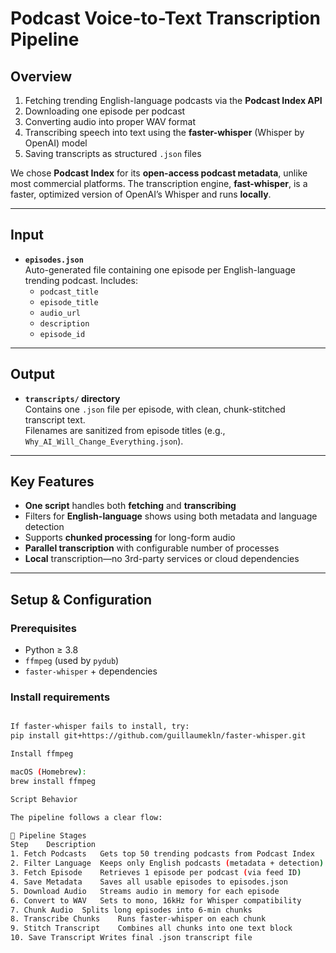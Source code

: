 # Podcast Voice-to-Text Transcription Pipeline

## Overview

1. Fetching trending English-language podcasts via the **Podcast Index API**  
2. Downloading one episode per podcast  
3. Converting audio into proper WAV format  
4. Transcribing speech into text using the **faster-whisper** (Whisper by OpenAI) model  
5. Saving transcripts as structured `.json` files

We chose **Podcast Index** for its **open-access podcast metadata**, unlike most commercial platforms. The transcription engine, **fast-whisper**, is a faster, optimized version of OpenAI’s Whisper and runs **locally**.

---

## Input

- **`episodes.json`**  
  Auto-generated file containing one episode per English-language trending podcast. Includes:
  - `podcast_title`
  - `episode_title`
  - `audio_url`
  - `description`
  - `episode_id`  
---

##  Output

- **`transcripts/` directory**  
  Contains one `.json` file per episode, with clean, chunk-stitched transcript text.  
  Filenames are sanitized from episode titles (e.g., `Why_AI_Will_Change_Everything.json`).

---

##  Key Features

- **One script** handles both **fetching** and **transcribing**
- Filters for **English-language** shows using both metadata and language detection
- Supports **chunked processing** for long-form audio
- **Parallel transcription** with configurable number of processes
- **Local** transcription—no 3rd-party services or cloud dependencies

---

##  Setup & Configuration

### Prerequisites

- Python ≥ 3.8  
- `ffmpeg` (used by `pydub`)  
- `faster-whisper` + dependencies  

###  Install requirements

```bash

If faster-whisper fails to install, try:
pip install git+https://github.com/guillaumekln/faster-whisper.git

Install ffmpeg

macOS (Homebrew):
brew install ffmpeg

Script Behavior

The pipeline follows a clear flow:

🔄 Pipeline Stages
Step	Description
1. Fetch Podcasts	Gets top 50 trending podcasts from Podcast Index
2. Filter Language	Keeps only English podcasts (metadata + detection)
3. Fetch Episode	Retrieves 1 episode per podcast (via feed ID)
4. Save Metadata	Saves all usable episodes to episodes.json
5. Download Audio	Streams audio in memory for each episode
6. Convert to WAV	Sets to mono, 16kHz for Whisper compatibility
7. Chunk Audio	Splits long episodes into 6-min chunks
8. Transcribe Chunks	Runs faster-whisper on each chunk
9. Stitch Transcript	Combines all chunks into one text block
10. Save Transcript	Writes final .json transcript file

